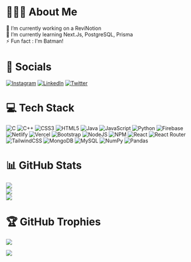 #  👨🏻‍💻 About Me
🔭 I’m currently working on a ReviNotion<br>🌱 I’m currently learning Next.Js, PostgreSQL, Prisma<br>⚡ Fun fact : I'm Batman!


# 🔗 Socials
[![Instagram](https://img.shields.io/badge/Instagram-%23E4405F.svg?logo=Instagram&logoColor=white)](https://instagram.com/_harsh_lohana_) [![LinkedIn](https://img.shields.io/badge/LinkedIn-%230077B5.svg?logo=linkedin&logoColor=white)](https://linkedin.com/in/harsh-lohana) [![Twitter](https://img.shields.io/badge/Twitter-%231DA1F2.svg?logo=Twitter&logoColor=white)](https://twitter.com/_harsh_lohana_) 

# 💻 Tech Stack
![C](https://img.shields.io/badge/c-%2300599C.svg?style=for-the-badge&logo=c&logoColor=white) ![C++](https://img.shields.io/badge/c++-%2300599C.svg?style=for-the-badge&logo=c%2B%2B&logoColor=white) ![CSS3](https://img.shields.io/badge/css3-%231572B6.svg?style=for-the-badge&logo=css3&logoColor=white) ![HTML5](https://img.shields.io/badge/html5-%23E34F26.svg?style=for-the-badge&logo=html5&logoColor=white) ![Java](https://img.shields.io/badge/java-%23ED8B00.svg?style=for-the-badge&logo=java&logoColor=white) ![JavaScript](https://img.shields.io/badge/javascript-%23323330.svg?style=for-the-badge&logo=javascript&logoColor=%23F7DF1E) ![Python](https://img.shields.io/badge/python-3670A0?style=for-the-badge&logo=python&logoColor=ffdd54) ![Firebase](https://img.shields.io/badge/firebase-%23039BE5.svg?style=for-the-badge&logo=firebase) ![Netlify](https://img.shields.io/badge/netlify-%23000000.svg?style=for-the-badge&logo=netlify&logoColor=#00C7B7) ![Vercel](https://img.shields.io/badge/vercel-%23000000.svg?style=for-the-badge&logo=vercel&logoColor=white) ![Bootstrap](https://img.shields.io/badge/bootstrap-%23563D7C.svg?style=for-the-badge&logo=bootstrap&logoColor=white) ![NodeJS](https://img.shields.io/badge/node.js-6DA55F?style=for-the-badge&logo=node.js&logoColor=white) ![NPM](https://img.shields.io/badge/NPM-%23000000.svg?style=for-the-badge&logo=npm&logoColor=white) ![React](https://img.shields.io/badge/react-%2320232a.svg?style=for-the-badge&logo=react&logoColor=%2361DAFB) ![React Router](https://img.shields.io/badge/React_Router-CA4245?style=for-the-badge&logo=react-router&logoColor=white) ![TailwindCSS](https://img.shields.io/badge/tailwindcss-%2338B2AC.svg?style=for-the-badge&logo=tailwind-css&logoColor=white) ![MongoDB](https://img.shields.io/badge/MongoDB-%234ea94b.svg?style=for-the-badge&logo=mongodb&logoColor=white) ![MySQL](https://img.shields.io/badge/mysql-%2300f.svg?style=for-the-badge&logo=mysql&logoColor=white) ![NumPy](https://img.shields.io/badge/numpy-%23013243.svg?style=for-the-badge&logo=numpy&logoColor=white) ![Pandas](https://img.shields.io/badge/pandas-%23150458.svg?style=for-the-badge&logo=pandas&logoColor=white)
# 📊 GitHub Stats
![](https://github-readme-stats.vercel.app/api?username=harsh-lohana&theme=dark&hide_border=false&include_all_commits=true&count_private=true)<br/>
![](https://github-readme-streak-stats.herokuapp.com/?user=harsh-lohana&theme=dark&hide_border=false)<br/>
![](https://github-readme-stats.vercel.app/api/top-langs/?username=harsh-lohana&theme=dark&hide_border=false&include_all_commits=true&count_private=true&layout=compact)

# 🏆 GitHub Trophies
![](https://github-profile-trophy.vercel.app/?username=harsh-lohana&theme=radical&no-frame=false&no-bg=true&margin-w=4)


[![](https://visitcount.itsvg.in/api?id=harsh-lohana&icon=0&color=4)](https://visitcount.itsvg.in)

<!-- Proudly created with GPRM ( https://gprm.itsvg.in ) -->
